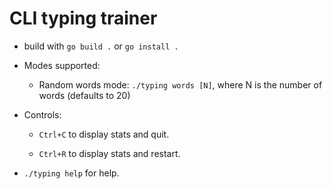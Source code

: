 # CLI typing trainer

* build with `go build .` or `go install .`

* Modes supported:

    + Random words mode: `./typing words [N]`, where N is the number
    of words (defaults to 20)

* Controls:
    
    + `Ctrl+C` to display stats and quit.

    + `Ctrl+R` to display stats and restart.

* `./typing help` for help.
